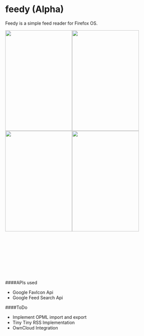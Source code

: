 # feedy (Alpha)


Feedy is a simple feed reader for Firefox OS. 

<p style="text-align:center;height:20%;width:100%" >
<img src="https://c4.staticflickr.com/8/7748/18026119542_05ed4f39de.jpg" style="float:left;width:213px;height:320px">

<img src="https://c2.staticflickr.com/6/5348/18003389866_7f021f483c.jpg" style="float:left;width:213px;height:320px">

<img src="https://c2.staticflickr.com/6/5324/18086453282_b2231d7463.jpg" style="float:left;width:213px;height:320px">

<img src="https://c4.staticflickr.com/8/7783/18001725338_a65e058320.jpg" style="float:left;width:213px;height:320px">

</p>



####APIs used

* Google FavIcon Api
* Google Feed Search Api





####ToDo
* Implement OPML import and export
* Tiny Tiny RSS Implementation
* OwnCloud Integration

